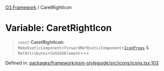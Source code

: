 [O3 Framework](../API.md) / CaretRightIcon

# Variable: CaretRightIcon

> `const` **CaretRightIcon**: `MemoExoticComponent`\<`ForwardRefExoticComponent`\<[`IconProps`](../type-aliases/IconProps.md) & `RefAttributes`\<`SVGSVGElement`\>\>\>

Defined in: [packages/framework/esm-styleguide/src/icons/icons.tsx:103](https://github.com/its-kios09/openmrs-esm-core/blob/main/packages/framework/esm-styleguide/src/icons/icons.tsx#L103)
